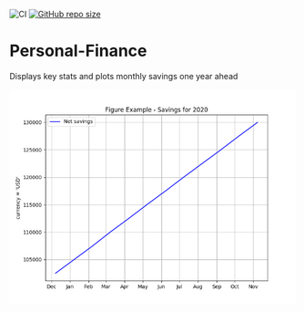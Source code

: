 ![CI](https://github.com/TheNewThinkTank/personal-finance/actions/workflows/wf.yml/badge.svg)
[![GitHub repo size](https://img.shields.io/github/repo-size/TheNewThinkTank/personal-finance?style=flat&logo=github&logoColor=whitesmoke&label=Repo%20Size)](https://github.com/TheNewThinkTank/personal-finance/archive/refs/heads/main.zip)
# Personal-Finance
Displays key stats and plots monthly savings one year ahead

![](Figure_1.png)
